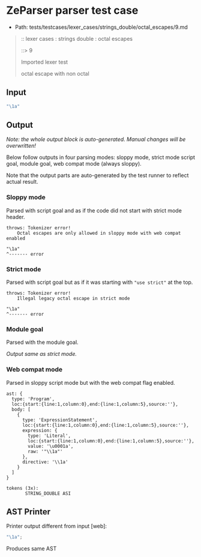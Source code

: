 # ZeParser parser test case

- Path: tests/testcases/lexer_cases/strings_double/octal_escapes/9.md

> :: lexer cases : strings double : octal escapes
>
> ::> 9
>
> Imported lexer test
>
> octal escape with non octal

## Input

`````js
"\1a"
`````

## Output

_Note: the whole output block is auto-generated. Manual changes will be overwritten!_

Below follow outputs in four parsing modes: sloppy mode, strict mode script goal, module goal, web compat mode (always sloppy).

Note that the output parts are auto-generated by the test runner to reflect actual result.

### Sloppy mode

Parsed with script goal and as if the code did not start with strict mode header.

`````
throws: Tokenizer error!
    Octal escapes are only allowed in sloppy mode with web compat enabled

"\1a"
^------- error
`````

### Strict mode

Parsed with script goal but as if it was starting with `"use strict"` at the top.

`````
throws: Tokenizer error!
    Illegal legacy octal escape in strict mode

"\1a"
^------- error
`````


### Module goal

Parsed with the module goal.

_Output same as strict mode._

### Web compat mode

Parsed in sloppy script mode but with the web compat flag enabled.

`````
ast: {
  type: 'Program',
  loc:{start:{line:1,column:0},end:{line:1,column:5},source:''},
  body: [
    {
      type: 'ExpressionStatement',
      loc:{start:{line:1,column:0},end:{line:1,column:5},source:''},
      expression: {
        type: 'Literal',
        loc:{start:{line:1,column:0},end:{line:1,column:5},source:''},
        value: '\u0001a',
        raw: '"\\1a"'
      },
      directive: '\\1a'
    }
  ]
}

tokens (3x):
       STRING_DOUBLE ASI
`````


## AST Printer

Printer output different from input [web]:

````js
"\1a";
````

Produces same AST
